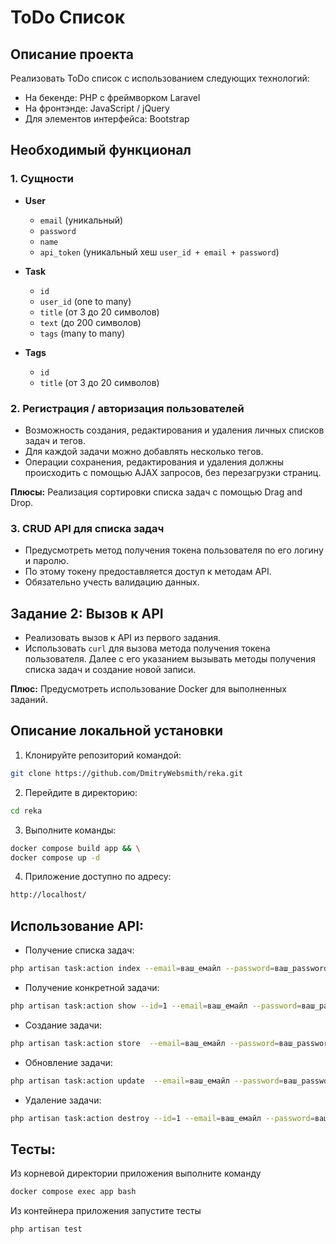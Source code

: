 # ToDo Список

## Описание проекта
Реализовать ToDo список с использованием следующих технологий:
- На бекенде: PHP с фреймворком Laravel
- На фронтэнде: JavaScript / jQuery
- Для элементов интерфейса: Bootstrap

## Необходимый функционал

### 1. Сущности
- **User**
    - `email` (уникальный)
    - `password`
    - `name`
    - `api_token` (уникальный хеш `user_id + email + password`)

- **Task**
    - `id`
    - `user_id` (one to many)
    - `title` (от 3 до 20 символов)
    - `text` (до 200 символов)
    - `tags` (many to many)

- **Tags**
    - `id`
    - `title` (от 3 до 20 символов)

### 2. Регистрация / авторизация пользователей
- Возможность создания, редактирования и удаления личных списков задач и тегов.
- Для каждой задачи можно добавлять несколько тегов.
- Операции сохранения, редактирования и удаления должны происходить с помощью AJAX запросов, без перезагрузки страниц.

**Плюсы:** Реализация сортировки списка задач с помощью Drag and Drop.

### 3. CRUD API для списка задач
- Предусмотреть метод получения токена пользователя по его логину и паролю.
- По этому токену предоставляется доступ к методам API.
- Обязательно учесть валидацию данных.

## Задание 2: Вызов к API
- Реализовать вызов к API из первого задания.
- Использовать `curl` для вызова метода получения токена пользователя. Далее с его указанием вызывать методы получения списка задач и создание новой записи.

**Плюс:** Предусмотреть использование Docker для выполненных заданий.

## Описание локальной установки

1. Клонируйте репозиторий командой:
```bash
git clone https://github.com/DmitryWebsmith/reka.git
```
2. Перейдите в директорию:
```bash
cd reka
```
3. Выполните команды:
```bash
docker compose build app && \
docker compose up -d
```
4. Приложение доступно по адресу:
```bash
http://localhost/ 
```

## Использование API:

- Получение списка задач:

```bash
php artisan task:action index --email=ваш_емайл --password=ваш_password
```
- Получение конкретной задачи:
```bash
php artisan task:action show --id=1 --email=ваш_емайл --password=ваш_password
```
- Создание задачи:
```bash
php artisan task:action store  --email=ваш_емайл --password=ваш_password --data='{"task_title": "New Task", "task_text": "Task description", "tags": "tag1, tag2"}'
```
- Обновление задачи:
```bash
php artisan task:action update  --email=ваш_емайл --password=ваш_password --id=1 --data='{"task_title": "Updated Task", "task_text": "Updated Task description", "tags": "tag1, tag2"}'
```
- Удаление задачи:
```bash
php artisan task:action destroy --id=1 --email=ваш_емайл --password=ваш_password
```
## Тесты:
Из корневой директории приложения выполните команду
```bash
docker compose exec app bash
```
Из контейнера приложения запустите тесты
```bash
php artisan test
```
